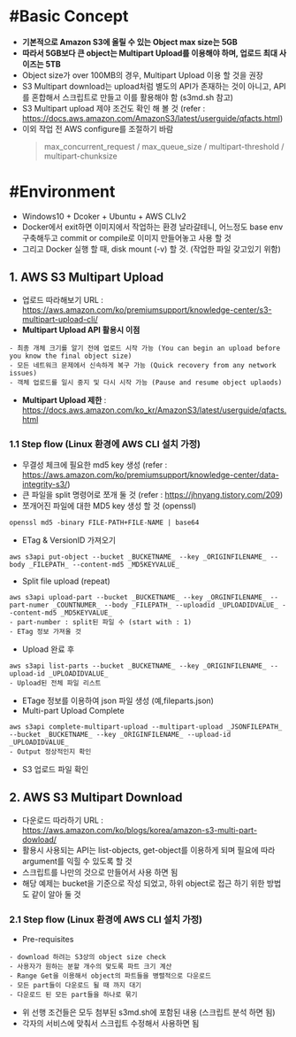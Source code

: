 # #Basic Concept
- __기본적으로 Amazon S3에 올릴 수 있는 Object max size는 5GB__
- __따라서 5GB보다 큰 object는 Multipart Upload를 이용해야 하며, 업로드 최대 사이즈는 5TB__
- Object size가 over 100MB의 경우, Multipart Upload 이용 할 것을 권장
- S3 Multipart download는 upload처럼 별도의 API가 존재하는 것이 아니고, API를 혼합해서 스크립트로 만들고 이를 활용해야 함 (s3md.sh 참고)
- S3 Multipart upload 제야 조건도 확인 해 볼 것 (refer : https://docs.aws.amazon.com/AmazonS3/latest/userguide/qfacts.html)
- 이외 작업 전 AWS configure를 조절하기 바람
  > max_concurrent_request / max_queue_size / multipart-threshold / multipart-chunksize

# #Environment
- Windows10 + Dcoker + Ubuntu + AWS CLIv2
- Docker에서 exit하면 이미지에서 작업하는 환경 날라갈테니, 어느정도 base env 구축해두고 commit or compile로 이미지 만들어놓고 사용 할 것
- 그리고 Docker 실행 할 때, disk mount (-v) 할 것. (작업한 파일 갖고있기 위함)

## 1. AWS S3 Multipart Upload
- 업로드 따라해보기 URL : https://aws.amazon.com/ko/premiumsupport/knowledge-center/s3-multipart-upload-cli/
- __Multipart Upload API 활용시 이점__
```
- 최종 개체 크기를 알기 전에 업로드 시작 가능 (You can begin an upload before you know the final object size)
- 모든 네트워크 문제에서 신속하게 복구 가능 (Quick recovery from any network issues)
- 객체 업로드를 일시 중지 및 다시 시작 가능 (Pause and resume object uplaods)
```
- __Multipart Upload 제한__ : https://docs.aws.amazon.com/ko_kr/AmazonS3/latest/userguide/qfacts.html

### 1.1 Step flow (Linux 환경에 AWS CLI 설치 가정)
- 무결성 체크에 필요한 md5 key 생성 (refer : https://aws.amazon.com/ko/premiumsupport/knowledge-center/data-integrity-s3/)
- 큰 파일을 split 명령어로 쪼개 둘 것 (refer : https://jhnyang.tistory.com/209)
- 쪼개어진 파일에 대한 MD5 key 생성 할 것 (openssl)
```
openssl md5 -binary FILE-PATH+FILE-NAME | base64
```
- ETag & VersionID 가져오기
```
aws s3api put-object --bucket _BUCKETNAME_ --key _ORIGINFILENAME_ --body _FILEPATH_ --content-md5 _MD5KEYVALUE_
```
- Split file upload (repeat)
```
aws s3api upload-part --bucket _BUCKETNAME_ --key _ORGINFILENAME_ --part-numer _COUNTNUMER_ --body _FILEPATH_ --uploadid _UPLOADIDVALUE_ --content-md5 _MD5KEYVALUE_
- part-number : split된 파일 수 (start with : 1)
- ETag 정보 가져올 것
```
- Upload 완료 후
```
aws s3api list-parts --bucket _BUCKETNAME_ --key _ORIGINFILENAME_ --upload-id _UPLOADIDVALUE_
- Upload된 전체 파일 리스트
```
- ETage 정보를 이용하여 json 파일 생성 (예,fileparts.json)
- Multi-part Upload Complete
```
aws s3api complete-multipart-upload --multipart-upload _JSONFILEPATH_ --bucket _BUCKETNAME_ --key _ORIGINFILENAME_ --upload-id _UPLOADIDVALUE_
- Output 정상적인지 확인
```
- S3 업로드 파일 확인



## 2. AWS S3 Multipart Download
- 다운로드 따라하기 URL : https://aws.amazon.com/ko/blogs/korea/amazon-s3-multi-part-dowload/
- 활용시 사용되는 API는 list-objects, get-object를 이용하게 되며 필요에 따라 argument를 익힐 수 있도록 할 것
- 스크립트를 나만의 것으로 만들어서 사용 하면 됨
- 해당 예제는 bucket을 기준으로 작성 되었고, 하위 object로 접근 하기 위한 방법도 같이 알아 둘 것

### 2.1 Step flow (Linux 환경에 AWS CLI 설치 가정)
- Pre-requisites
```
- download 하려는 S3상의 object size check
- 사용자가 원하는 분할 개수의 맞도록 파트 크기 계산
- Range Get을 이용해서 object의 파트들을 병렬적으로 다운로드
- 모든 part들이 다운로드 될 때 까지 대기
- 다운로드 된 모든 part들을 하나로 묶기
```
- 위 선행 조건들은 모두 첨부된 s3md.sh에 포함된 내용 (스크립트 분석 하면 됨)
- 각자의 서비스에 맞춰서 스크립트 수정해서 사용하면 됨
